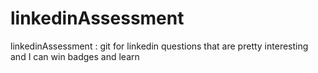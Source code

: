 # linkedinAssessment
linkedinAssessment : git for linkedin questions that are pretty interesting and I can win badges and learn
